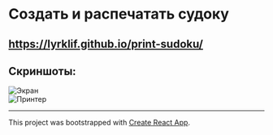 
# Создать и распечатать судоку  
https://lyrklif.github.io/print-sudoku/  
------  
## Скриншоты:   
![Экран](https://cdn1.savepice.ru/uploads/2020/4/19/e279cf67bd36b4d4e0f7642a4c762809-full.jpg)  
![Принтер](https://cdn1.savepice.ru/uploads/2020/4/19/4ad914b8de713b3d1b4aa402ccbc14cd-full.jpg)  
 
------  
This project was bootstrapped with [Create React App](https://github.com/facebook/create-react-app).

